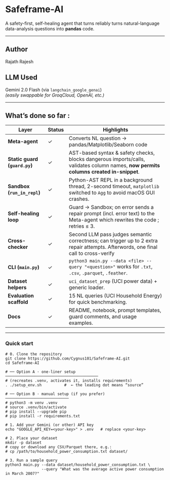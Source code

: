 # Safeframe-AI

A safety-first, self-healing agent that turns reliably turns natural-language data-analysis questions into **pandas** code.

---

## Author  
Rajath Rajesh

## LLM Used 
Gemini 2.0 Flash (via `langchain_google_genai`)  
*(easily swappable for GroqCloud, OpenAI, etc.)*

---

## What’s done so far :  

| Layer | Status | Highlights |
|-------|--------|------------|
| **Meta-agent** | ✓ | Converts NL question → pandas/Matplotlib/Seaborn code|
| **Static guard (`guard.py`)** | ✓ | AST-based syntax & safety checks, blocks dangerous imports/calls, validates column names, **now permits columns created in-snippet**. |
| **Sandbox (`run_in_repl`)** | ✓ | Python-AST REPL in a background thread, 2-second timeout, `matplotlib` switched to `Agg` to avoid macOS GUI crashes. |
| **Self-healing loop** | ✓ | Guard → Sandbox; on error sends a repair prompt (incl. error text) to the Meta-agent which rewrites the code ; retries ≤ 3. |
| **Cross-checker** | ✓ | Second LLM pass judges semantic correctness; can trigger up to 2 extra repair attempts. Afterwords, one final call to cross-verify |
| **CLI (`main.py`)** | ✓ | ```python3 main.py --data <file> --query "<question>"``` works for `.txt`, `.csv`, `.parquet`, `.feather`. |
| **Dataset helpers** | ✓ | `uci_dataset_prep` (UCI power data) + generic loader. |
| **Evaluation scaffold** | ✓ | 15 NL queries (UCI Household Energy) for quick benchmarking. |
| **Docs** | ✓ | README, notebook, prompt templates, guard comments, and usage examples. |

---

### Quick start

```bash# 
# 0. Clone the repository
git clone https://github.com/Cygnus101/Safeframe-AI.git
cd Safeframe-AI

# ── Option A · one-liner setup ─────────────────────────────────────────
# (recreates .venv, activates it, installs requirements)
. ./setup_env.sh          #  ← the leading dot means “source”

# ── Option B · manual setup (if you prefer) ────────────────────────────
# python3 -m venv .venv
# source .venv/bin/activate
# pip install --upgrade pip
# pip install -r requirements.txt

# 1. Add your Gemini (or other) API key
echo "GOOGLE_API_KEY=<your-key>" > .env   # replace <your-key>

# 2. Place your dataset
mkdir -p dataset
# copy or download any CSV/Parquet there, e.g.:
# cp /path/to/household_power_consumption.txt dataset/

# 3. Run a sample query
python3 main.py --data dataset/household_power_consumption.txt \
                --query "What was the average active power consumption in March 2007?"
